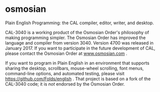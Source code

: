 osmosian
========

Plain English Programming:  the CAL compiler, editor, writer, and desktop.

CAL-3040 is a working product of the Osmosian Order's
philosophy of making programming simpler.
The Osmosian Order has improved the language and compiler
from version 3040.  Version 4700 was released in January 2017.
If you want to participate in the future development of CAL,
please contact the Osmosian Order at www.osmosian.com .

If you want to program in Plain English in an environment that supports
sharing the desktop, scrollbars, mouse-wheel scrolling, font menus,
command-line options,  and automated testing, please visit https://github.com/Folds/english . 
That project is based on a fork of the CAL-3040 code;
it is *not* endorsed by the Osmosian Order.
